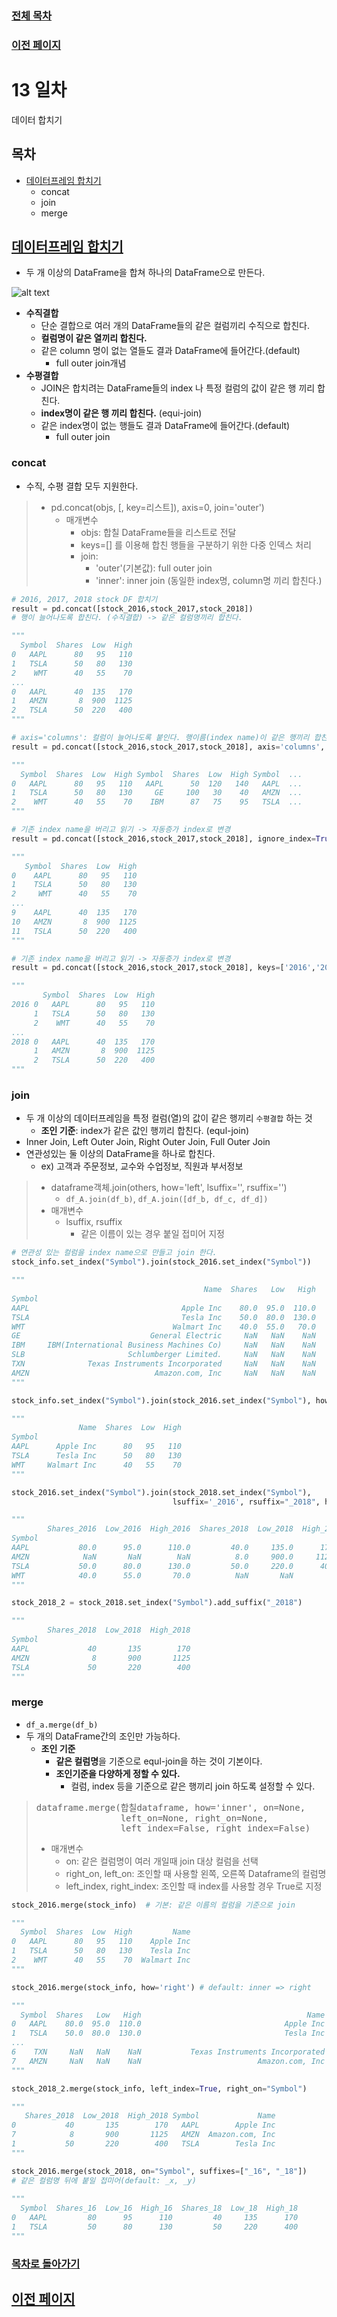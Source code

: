 ### [전체 목차](../../README.md)
### [이전 페이지](../README.md)

# 13 일차

데이터 합치기

## 목차

- [데이터프레임 합치기](#데이터프레임-합치기)
    - concat
    - join
    - merge


## [데이터프레임 합치기](#목차)
- 두 개 이상의 DataFrame을 합쳐 하나의 DataFrame으로 만든다.

![alt text](image-5.png)

- **수직결합**
    - 단순 결합으로 여러 개의 DataFrame들의 같은 컬럼끼리 수직으로 합친다.
    - **컬럼명이 같은 열끼리 합친다.**
    - 같은 column 명이 없는 열들도 결과 DataFrame에 들어간다.(default)
        - full outer join개념
- **수평결합**
    - JOIN은 합치려는 DataFrame들의 index 나 특정 컬럼의 값이 같은 행 끼리 합친다.
    - **index명이 같은 행 끼리 합친다.** (equi-join)
    - 같은 index명이 없는 행들도 결과 DataFrame에 들어간다.(default)
        - full outer join

### concat
- 수직, 수평 결합 모두 지원한다.
> - pd.concat(objs,  [, key=리스트]), axis=0, join='outer')
>    - 매개변수
>        - objs: 합칠 DataFrame들을 리스트로 전달
>        - keys=[] 를 이용해 합친 행들을 구분하기 위한 다중 인덱스 처리
>        - join: 
>            - 'outer'(기본값): full outer join
>            - 'inner': inner join (동일한 index명, column명 끼리 합친다.)

```py
# 2016, 2017, 2018 stock DF 합치기
result = pd.concat([stock_2016,stock_2017,stock_2018])
# 행이 늘어나도록 합친다. (수직결합) -> 같은 컬럼명끼리 합친다.

"""
  Symbol  Shares  Low  High
0   AAPL      80   95   110
1   TSLA      50   80   130
2    WMT      40   55    70
...
0   AAPL      40  135   170
1   AMZN       8  900  1125
2   TSLA      50  220   400
"""
```

```py
# axis='columns': 컬럼이 늘어나도록 붙인다. 행이름(index name)이 같은 행끼리 합친다.
result = pd.concat([stock_2016,stock_2017,stock_2018], axis='columns', join='inner')

"""
  Symbol  Shares  Low  High Symbol  Shares  Low  High Symbol  ...
0   AAPL      80   95   110   AAPL      50  120   140   AAPL  ...
1   TSLA      50   80   130     GE     100   30    40   AMZN  ...
2    WMT      40   55    70    IBM      87   75    95   TSLA  ...
"""
```

```py
# 기존 index name을 버리고 읽기 -> 자동증가 index로 변경
result = pd.concat([stock_2016,stock_2017,stock_2018], ignore_index=True)

"""
   Symbol  Shares  Low  High
0    AAPL      80   95   110
1    TSLA      50   80   130
2     WMT      40   55    70
...
9    AAPL      40  135   170
10   AMZN       8  900  1125
11   TSLA      50  220   400
"""
```

```py
# 기존 index name을 버리고 읽기 -> 자동증가 index로 변경
result = pd.concat([stock_2016,stock_2017,stock_2018], keys=['2016','2017','2018'])

"""
       Symbol  Shares  Low  High
2016 0   AAPL      80   95   110
     1   TSLA      50   80   130
     2    WMT      40   55    70
...
2018 0   AAPL      40  135   170
     1   AMZN       8  900  1125
     2   TSLA      50  220   400
"""
```


### join
- 두 개 이상의 데이터프레임을 특정 컬럼(열)의 값이 같은 행끼리 `수평결합` 하는 것
    - **조인 기준**: index가 같은 값인 행끼리 합친다. (equl-join)
- Inner Join, Left Outer Join, Right Outer Join, Full Outer Join
- 연관성있는 둘 이상의 DataFrame을 하나로 합친다.
    - ex) 고객과 주문정보, 교수와 수업정보, 직원과 부서정보

> - dataframe객체.join(others, how='left', lsuffix='', rsuffix='') 
>    - `df_A.join(df_b)`, `df_A.join([df_b, df_c, df_d])`
> - 매개변수
>    - lsuffix, rsuffix
>        - 같은 이름이 있는 경우 붙일 접미어 지정

```py
# 연관성 있는 컬럼을 index name으로 만들고 join 한다.
stock_info.set_index("Symbol").join(stock_2016.set_index("Symbol"))

"""
                                           Name  Shares   Low   High
Symbol                                                              
AAPL                                  Apple Inc    80.0  95.0  110.0
TSLA                                  Tesla Inc    50.0  80.0  130.0
WMT                                 Walmart Inc    40.0  55.0   70.0
GE                             General Electric     NaN   NaN    NaN
IBM     IBM(International Business Machines Co)     NaN   NaN    NaN
SLB                       Schlumberger Limited.     NaN   NaN    NaN
TXN              Texas Instruments Incorporated     NaN   NaN    NaN
AMZN                            Amazon.com, Inc     NaN   NaN    NaN
"""
```

```py
stock_info.set_index("Symbol").join(stock_2016.set_index("Symbol"), how='right')

"""
               Name  Shares  Low  High
Symbol                                
AAPL      Apple Inc      80   95   110
TSLA      Tesla Inc      50   80   130
WMT     Walmart Inc      40   55    70
"""
```

```py
stock_2016.set_index("Symbol").join(stock_2018.set_index("Symbol"),
                                    lsuffix='_2016', rsuffix="_2018", how="outer")

"""
        Shares_2016  Low_2016  High_2016  Shares_2018  Low_2018  High_2018
Symbol                                                                    
AAPL           80.0      95.0      110.0         40.0     135.0      170.0
AMZN            NaN       NaN        NaN          8.0     900.0     1125.0
TSLA           50.0      80.0      130.0         50.0     220.0      400.0
WMT            40.0      55.0       70.0          NaN       NaN        NaN
"""
```

```py
stock_2018_2 = stock_2018.set_index("Symbol").add_suffix("_2018")

"""
        Shares_2018  Low_2018  High_2018
Symbol                                  
AAPL             40       135        170
AMZN              8       900       1125
TSLA             50       220        400
"""
```


### merge
- `df_a.merge(df_b)`
- 두 개의 DataFrame간의 조인만 가능하다.
    - **조인 기준**
        - **같은 컬럼명**을 기준으로 equl-join을 하는 것이 기본이다.
        - **조인기준을 다양하게 정할 수 있다.**
            - 컬럼, index 등을 기준으로 같은 행끼리 join 하도록 설정할 수 있다.
><pre>
> dataframe.merge(합칠dataframe, how='inner', on=None,
>                 left_on=None, right_on=None,
>                 left_index=False, right_index=False)
></pre>
> - 매개변수
>    - on: 같은 컬럼명이 여러 개일때 join 대상 컬럼을 선택
>    - right_on, left_on: 조인할 때 사용할 왼쪽, 오른쪽 Dataframe의 컬럼명
>    - left_index, right_index: 조인할 때 index를 사용할 경우 True로 지정

```py
stock_2016.merge(stock_info)  # 기본: 같은 이름의 컬럼을 기준으로 join

"""
  Symbol  Shares  Low  High         Name
0   AAPL      80   95   110    Apple Inc
1   TSLA      50   80   130    Tesla Inc
2    WMT      40   55    70  Walmart Inc
"""
```

```py
stock_2016.merge(stock_info, how='right') # default: inner => right 

"""
  Symbol  Shares   Low   High                                     Name
0   AAPL    80.0  95.0  110.0                                Apple Inc
1   TSLA    50.0  80.0  130.0                                Tesla Inc
...
6    TXN     NaN   NaN    NaN           Texas Instruments Incorporated
7   AMZN     NaN   NaN    NaN                          Amazon.com, Inc
"""
```

```py
stock_2018_2.merge(stock_info, left_index=True, right_on="Symbol")

"""
   Shares_2018  Low_2018  High_2018 Symbol             Name
0           40       135        170   AAPL        Apple Inc
7            8       900       1125   AMZN  Amazon.com, Inc
1           50       220        400   TSLA        Tesla Inc
"""
```

```py
stock_2016.merge(stock_2018, on="Symbol", suffixes=["_16", "_18"])
# 같은 컬럼명 뒤에 붙일 접미어(default: _x, _y)
                
"""
  Symbol  Shares_16  Low_16  High_16  Shares_18  Low_18  High_18
0   AAPL         80      95      110         40     135      170
1   TSLA         50      80      130         50     220      400
"""
```


### [목차로 돌아가기](#목차)
## [이전 페이지](../README.md)

